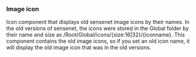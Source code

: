 ### Image icon

Icon component that displays old sensenet image icons by their names. In the old versions of sensenet, the icons were stored in the Global folder by their name and size as /Root/Global/icons/{size:16|32}/{iconname}. This component contains the old image icons, so if you set an old icon name, it will display the old image icon that was in the old versions.
